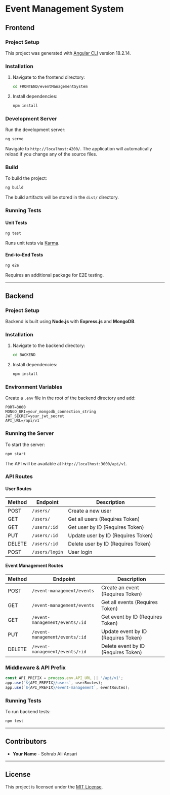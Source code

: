 # Event Management System

## Frontend

### Project Setup
This project was generated with [Angular CLI](https://github.com/angular/angular-cli) version 18.2.14.

### Installation
1. Navigate to the frontend directory:
   ```sh
   cd FRONTEND/eventManagementSystem
   ```
2. Install dependencies:
   ```sh
   npm install
   ```

### Development Server
Run the development server:
```sh
ng serve
```
Navigate to `http://localhost:4200/`. The application will automatically reload if you change any of the source files.

### Build
To build the project:
```sh
ng build
```
The build artifacts will be stored in the `dist/` directory.

### Running Tests
#### Unit Tests
```sh
ng test
```
Runs unit tests via [Karma](https://karma-runner.github.io).

#### End-to-End Tests
```sh
ng e2e
```
Requires an additional package for E2E testing.

---

## Backend

### Project Setup
Backend is built using **Node.js** with **Express.js** and **MongoDB**.

### Installation
1. Navigate to the backend directory:
   ```sh
   cd BACKEND
   ```
2. Install dependencies:
   ```sh
   npm install
   ```

### Environment Variables
Create a `.env` file in the root of the backend directory and add:
```
PORT=3000
MONGO_URI=your_mongodb_connection_string
JWT_SECRET=your_jwt_secret
API_URL=/api/v1
```

### Running the Server
To start the server:
```sh
npm start
```
The API will be available at `http://localhost:3000/api/v1`.

### API Routes

#### User Routes
| Method | Endpoint | Description |
|--------|---------|-------------|
| POST   | `/users/` | Create a new user |
| GET    | `/users/` | Get all users (Requires Token) |
| GET    | `/users/:id` | Get user by ID (Requires Token) |
| PUT    | `/users/:id` | Update user by ID (Requires Token) |
| DELETE | `/users/:id` | Delete user by ID (Requires Token) |
| POST   | `/users/login` | User login |

#### Event Management Routes
| Method | Endpoint | Description |
|--------|---------|-------------|
| POST   | `/event-management/events` | Create an event (Requires Token) |
| GET    | `/event-management/events` | Get all events (Requires Token) |
| GET    | `/event-management/events/:id` | Get event by ID (Requires Token) |
| PUT    | `/event-management/events/:id` | Update event by ID (Requires Token) |
| DELETE | `/event-management/events/:id` | Delete event by ID (Requires Token) |

### Middleware & API Prefix
```js
const API_PREFIX = process.env.API_URL || '/api/v1';
app.use(`${API_PREFIX}/users`, userRoutes);
app.use(`${API_PREFIX}/event-management`, eventRoutes);
```

### Running Tests
To run backend tests:
```sh
npm test
```

---





## Contributors
- **Your Name** - Sohrab Ali Ansari

---

## License
This project is licensed under the [MIT License](LICENSE).

